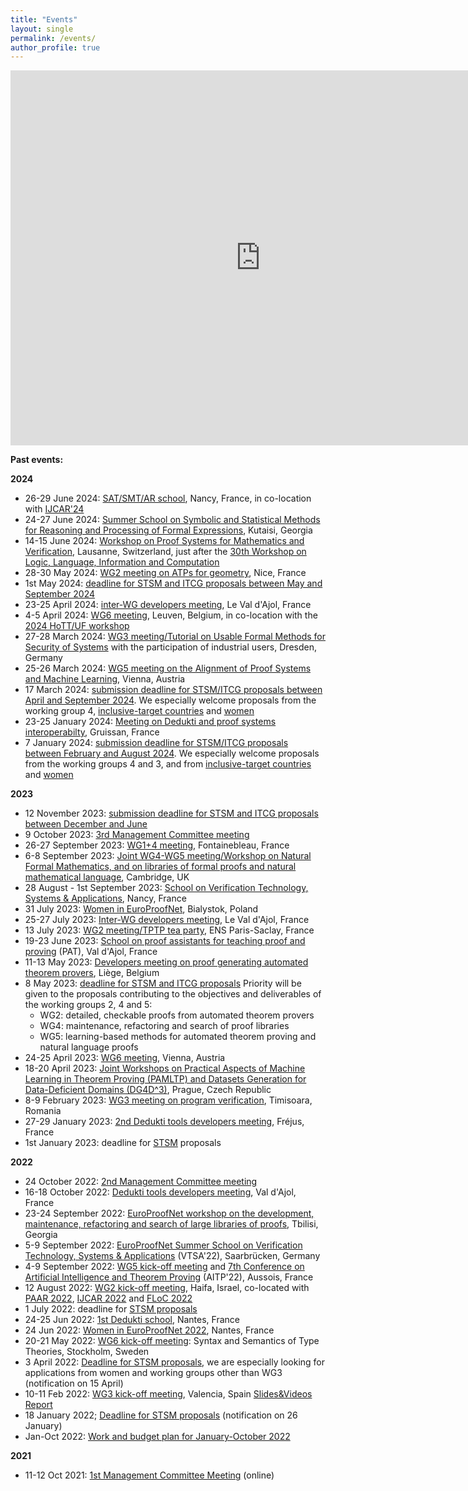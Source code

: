 ```yaml
---
title: "Events"
layout: single
permalink: /events/
author_profile: true
---
```


<iframe src="https://calendar.google.com/calendar/embed?src=tifr4i78iakfnioku9bebr7dhc%40group.calendar.google.com&ctz=Europe%2FParis" style="border: 0" width="800" height="600" frameborder="0" scrolling="no"></iframe>

<!--**Coming events:**-->

**Past events:**

**2024**

- 26-29 June 2024: [SAT/SMT/AR school](https://sat-smt-ar-school.gitlab.io/www/2024/), Nancy, France, in co-location with [IJCAR'24](https://merz.gitlabpages.inria.fr/2024-ijcar/)
- 24-27 June 2024: [Summer School on Symbolic and Statistical Methods for Reasoning and Processing of Formal Expressions](../Kutaisi24), Kutaisi, Georgia
- 14-15 June 2024: [Workshop on Proof Systems for Mathematics and Verification](https://proofs.swiss/ps/2024/), Lausanne, Switzerland, just after the [30th Workshop on Logic, Language, Information and Computation](https://wollic2024.inf.unibe.ch/)
- 28-30 May 2024: [WG2 meeting on ATPs for geometry](../wg2-geo24), Nice, France
- 1st May 2024: [deadline for STSM and ITCG proposals between May and September 2024](../grants)
- 23-25 April 2024: [inter-WG developers meeting](../inter-wg-24), Le Val d'Ajol, France
- 4-5 April 2024: [WG6 meeting](../wg6-leuven), Leuven, Belgium, in co-location with the [2024 HoTT/UF workshop](https://hott-uf.github.io/2024/)
- 27-28 March 2024: [WG3 meeting/Tutorial on Usable Formal Methods for Security of Systems](../wg3-dresden24) with the participation of industrial users, Dresden, Germany
- 25-26 March 2024: [WG5 meeting on the Alignment of Proof Systems and Machine Learning](../wg5-vienna24), Vienna, Austria
- 17 March 2024: [submission deadline for STSM/ITCG proposals between April and September 2024](../grants). We especially welcome proposals from the working group 4, [inclusive-target countries](../eligibility) and [women](../gender-balance)
- 23-25 January 2024: [Meeting on Dedukti and proof systems interoperabilty](../wg1-gruissan24), Gruissan, France
- 7 January 2024: [submission deadline for STSM/ITCG proposals between February and August 2024](../grants). We especially welcome proposals from the working groups 4 and 3, and from [inclusive-target countries](../eligibility) and [women](../gender-balance)

**2023**

- 12 November 2023: [submission deadline for STSM and ITCG proposals between December and June](../grants)
- 9 October 2023: [3rd Management Committee meeting](https://europroofnet.github.io/mc-meetings/)
- 26-27 September 2023: [WG1+4 meeting](../WG1+4-meeting-Sep2023), Fontainebleau, France
- 6-8 September 2023: [Joint WG4-WG5 meeting/Workshop on Natural Formal Mathematics, and on libraries of formal proofs and natural mathematical language](../cambridge-2023), Cambridge, UK
- 28 August - 1st September 2023: [School on Verification Technology, Systems & Applications](https://resources.mpi-inf.mpg.de/departments/rg1/conferences/vtsa23/), Nancy, France
- 31 July 2023: [Women in EuroProofNet](../women-epn-2023), Bialystok, Poland
- 25-27 July 2023: [Inter-WG developers meeting](../dk-meeting-july2023), Le Val d'Ajol, France
- 13 July 2023: [WG2 meeting/TPTP tea party](../tptp23-meeting), ENS Paris-Saclay, France
- 19-23 June 2023: [School on proof assistants for teaching proof and proving](https://pat2023.icube.unistra.fr/) (PAT), Val d'Ajol, France
- 11-13 May 2023: [Developers meeting on proof generating automated theorem provers](../dk-meeting3), Liège, Belgium
- 8 May 2023: [deadline for STSM and ITCG proposals](../grants) Priority will be given to the proposals contributing to the objectives and deliverables of the working groups 2, 4 and 5:
  * WG2: detailed, checkable proofs from automated theorem provers
  * WG4: maintenance, refactoring and search of proof libraries
  * WG5: learning-based methods for automated theorem proving and natural language proofs
- 24-25 April 2023: [WG6 meeting](../wg6-vienna), Vienna, Austria
- 18-20 April 2023: [Joint Workshops on Practical Aspects of Machine Learning in Theorem Proving (PAMLTP) and Datasets Generation for Data-Deficient Domains (DG4D^3)](../Prague23), Prague, Czech Republic
- 8-9 February 2023: [WG3 meeting on program verification](../wg3-timisoara), Timisoara, Romania
- 27-29 January 2023: [2nd Dedukti tools developers meeting](../dk-meeting2), Fréjus, France
- 1st January 2023: deadline for [STSM](../grants) proposals

**2022**

- 24 October 2022: [2nd Management Committee meeting](/mc-meetings)
- 16-18 October 2022: [Dedukti tools developers meeting](/dk-meeting1), Val d'Ajol, France
- 23-24 September 2022: [EuroProofNet workshop on the development, maintenance, refactoring and search of large libraries of proofs](/wg4-meeting1), Tbilisi, Georgia
- 5-9 September 2022: [EuroProofNet Summer School on Verification Technology, Systems & Applications](https://resources.mpi-inf.mpg.de/departments/rg1/conferences/vtsa22/) (VTSA'22), Saarbrücken, Germany
- 4-9 September 2022: [WG5 kick-off meeting](/wg5-aitp22) and [7th Conference on Artificial Intelligence and Theorem Proving](http://aitp-conference.org/2022/) (AITP'22), Aussois, France
- 12 August 2022: [WG2 kick-off meeting](/wg2-meeting1), Haifa, Israel, co-located with [PAAR 2022](https://paar2022.github.io/), [IJCAR 2022](https://ijcar.org/) and [FLoC 2022](https://www.floc2022.org)
- 1 July 2022: deadline for [STSM proposals](../grants)
- 24-25 Jun 2022: [1st Dedukti school](/dedukti-school-2022), Nantes, France
- 24 Jun 2022: [Women in EuroProofNet 2022](/women-epn-2022), Nantes, France
- 20-21 May 2022: [WG6 kick-off meeting](/wg6-kickoff-stockholm): Syntax and Semantics of Type Theories, Stockholm, Sweden
- 3 April 2022: [Deadline for STSM proposals](/grants), we are especially looking for applications from women and working groups other than WG3 (notification on 15 April)
- 10-11 Feb 2022: [WG3 kick-off meeting](https://europroofnet.github.io/wg3-meeting1), Valencia, Spain [Slides&Videos](https://europroofnet.github.io/wg3-meeting1-program) [Report](https://europroofnet.github.io/_pages/WG3/Feb2022/ReportWG3meeting.pdf)
- 18 January 2022; [Deadline for STSM proposals](/grants) (notification on 26 January)
- Jan-Oct 2022: [Work and budget plan for January-October 2022](https://europroofnet.github.io/work-plan-1/)

**2021**

- 11-12 Oct 2021: [1st Management Committee Meeting](/mc-meetings) (online)
